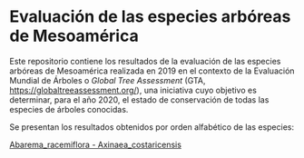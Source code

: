 # Evaluación de las especies arbóreas de Mesoamérica

Este repositorio contiene los resultados de la evaluación de las especies arbóreas de Mesoamérica realizada en 2019 en el contexto de la Evaluación Mundial de Árboles o _Global Tree Assessment_ (GTA, https://globaltreeassessment.org/), una iniciativa cuyo objetivo es determinar, para el año 2020, el estado de conservación de todas las especies de árboles conocidas.

Se presentan los resultados obtenidos por orden alfabético de las especies:

[Abarema_racemiflora - Axinaea_costaricensis]()
